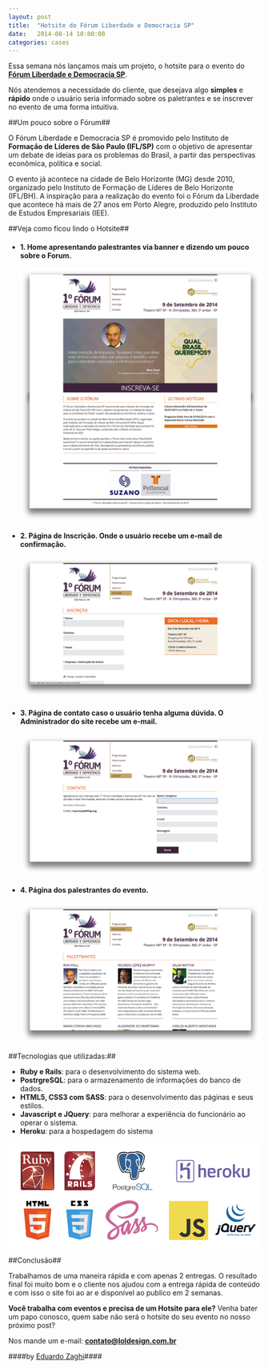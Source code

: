 ```yaml
---
layout: post
title:  "Hotsite do Fórum Liberdade e Democracia SP"
date:   2014-08-14 10:00:00
categories: cases
---
```


Essa semana nós lançamos mais um projeto, o hotsite para o evento do __[Fórum Liberdade e Democracia SP](http://www.spforumliberdadedemocracia.com.br)__.

Nós atendemos a necessidade do cliente, que desejava algo __simples__ e __rápido__ onde o usuário seria informado sobre os paletrantes e se inscrever no evento de uma forma intuitiva.

##Um pouco sobre o Fórum##

O Fórum Liberdade e Democracia SP é promovido pelo Instituto de __Formação de Líderes de São Paulo (IFL/SP)__ com o objetivo de apresentar um debate de ideias para os problemas do Brasil, a partir das perspectivas econômica, política e social.

O evento já acontece na cidade de Belo Horizonte (MG) desde 2010, organizado pelo Instituto de Formação de Líderes de Belo Horizonte (IFL/BH). A inspiração para a realização do evento foi o Fórum da Liberdade que acontece há mais de 27 anos em Porto Alegre, produzido pelo Instituto de Estudos Empresariais (IEE).

##Veja como ficou lindo o Hotsite##

<section class='gallery'>
  <ul>
    <li class='gallery-thumb'>
      <h4>1. Home apresentando palestrantes via banner e dizendo um pouco sobre o Forum. </h4>
      <a href="/assets/cases/forum_liberdade_democracia_sp/01.png" rel="case" title="Home apresentando palestrantes via banner e dizendo um pouco sobre o Forum."> <img src="/assets/cases/forum_liberdade_democracia_sp/01.png" alt=""></a>
    </li>
    <li class='gallery-thumb'>
      <h4>2. Página de Inscrição. Onde o usuário recebe um e-mail de confirmação.</h4>
      <a href="/assets/cases/forum_liberdade_democracia_sp/02.png" rel="case" title="Página de Inscrição. Onde o usuário recebe um e-mail de confirmação."> <img src="/assets/cases/forum_liberdade_democracia_sp/02.png" alt=""></a>
    </li>
    <li class='gallery-thumb'>
      <h4>3. Página de contato caso o usuário tenha alguma dúvida. O Administrador do site recebe um e-mail. </h4>
      <a href="/assets/cases/forum_liberdade_democracia_sp/03.png" rel="case" title="Página de contato caso o usuário tenha alguma dúvida. O Administrador do site recebe um e-mail."> <img src="/assets/cases/forum_liberdade_democracia_sp/03.png" alt=""></a>
    </li>
    <li class='gallery-thumb'>
      <h4>4. Página dos palestrantes do evento. </h4>
      <a href="/assets/cases/forum_liberdade_democracia_sp/04.png" rel="case" title="Página dos palestrantes do evento."> <img src="/assets/cases/forum_liberdade_democracia_sp/04.png" alt=""></a>
    </li>
  </ul>
</section>

##Tecnologias que utilizadas:##
  * __Ruby e Rails__: para o desenvolvimento do sistema web.
  * __PostrgreSQL__: para o armazenamento de informações do banco de dados.
  * __HTML5, CSS3 com SASS__: para o desenvolvimento das páginas e seus estilos.
  * __Javascript e JQuery__: para melhorar a experiência do funcionário ao operar o sistema.
  * __Heroku__: para a hospedagem do sistema

![Tecnologias](/assets/cases/forum_liberdade_democracia_sp/tecnologias.jpg "Tecnologias")

##Conclusão##

Trabalhamos de uma maneira rápida e com apenas 2 entregas. O resultado final foi muito bom e o cliente nos ajudou com  a entrega rápida de conteúdo e com isso o site foi ao ar e disponível ao publico em 2 semanas.

__Você trabalha com eventos e precisa de um Hotsite para ele?__ Venha bater um papo conosco, quem sabe não será o hotsite do seu evento no nosso próximo post? 

Nos mande um e-mail: __[contato@loldesign.com.br](mailto:contato@loldesign.com.br)__

####by [Eduardo Zaghi](http://twitter.com/eduzera)####